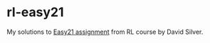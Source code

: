 # rl-easy21
My solutions to [Easy21 assignment](http://www0.cs.ucl.ac.uk/staff/d.silver/web/Teaching_files/Easy21-Johannes.pdf) from RL course by David Silver.
